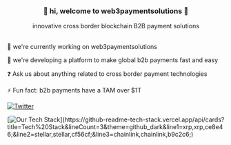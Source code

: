 ### <p align=center>👋 hi, welcome to web3paymentsolutions 🚀</p>
<p align=center>innovative cross border blockchain B2B payment solutions</p>


  
<br>🔭 we're currently working on web3paymentsolutions

🌱 we're developing a platform to make global b2b payments fast and easy

❓ Ask us about anything related to cross border payment technologies

⚡ Fun fact: b2b payments have a TAM over $1T
  
  
[![Twitter](https://img.shields.io/twitter/url/https/twitter.com/web3payments.svg?style=social&label=Follow%20%40web3payments)](https://twitter.com/web3payments)

[![Our Tech Stack](https://github-readme-tech-stack.vercel.app/api/cards?title=Tech%20Stack&lineCount=3&theme=github_dark&line1=xrp,xrp,ce8e46;&line2=stellar,stellar,cf56cf;&line3=chainlink,chainlink,b9c2c6;)](https://github-readme-tech-stack.vercel.app/api/cards?title=Tech%20Stack&lineCount=3&theme=github_dark&line1=xrp,xrp,ce8e46;&line2=stellar,stellar,cf56cf;&line3=chainlink,chainlink,b9c2c6;)
<!--
**web3paymentsolutions/web3paymentsolutions** is a ✨ _special_ ✨ repository because its `README.md` (this file) appears on your GitHub profile.


